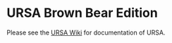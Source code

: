 # URSA Brown Bear Edition
Please see the [URSA Wiki](https://github.com/SouthEugeneRoboticsTeam/ursa/wiki) for documentation of URSA.
